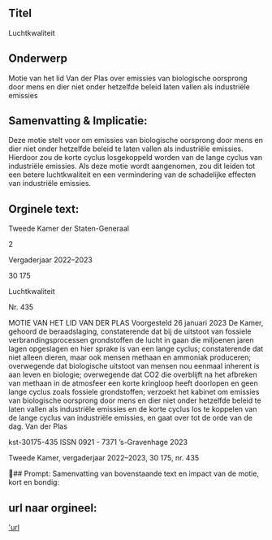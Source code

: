 ## Titel
Luchtkwaliteit
## Onderwerp
Motie van het lid Van der Plas over emissies van biologische oorsprong door mens en dier niet onder hetzelfde beleid laten vallen als industriële emissies
## Samenvatting & Implicatie:

Deze motie stelt voor om emissies van biologische oorsprong door mens en dier niet onder hetzelfde beleid te laten vallen als industriële emissies. Hierdoor zou de korte cyclus losgekoppeld worden van de lange cyclus van industriële emissies. Als deze motie wordt aangenomen, zou dit leiden tot een betere luchtkwaliteit en een vermindering van de schadelijke effecten van industriële emissies.
## Orginele text:


Tweede Kamer der Staten-Generaal

2

Vergaderjaar 2022–2023

30 175

Luchtkwaliteit

Nr. 435

MOTIE VAN HET LID VAN DER PLAS
Voorgesteld 26 januari 2023
De Kamer,
gehoord de beraadslaging,
constaterende dat bij de uitstoot van fossiele verbrandingsprocessen
grondstoffen de lucht in gaan die miljoenen jaren lagen opgeslagen en
hier sprake is van een lange cyclus;
constaterende dat niet alleen dieren, maar ook mensen methaan en
ammoniak produceren;
overwegende dat biologische uitstoot van mensen nou eenmaal inherent
is aan leven en biologie;
overwegende dat CO2 die overblijft na het afbreken van methaan in de
atmosfeer een korte kringloop heeft doorlopen en geen lange cyclus zoals
fossiele grondstoffen;
verzoekt het kabinet om emissies van biologische oorsprong door mens
en dier niet onder hetzelfde beleid te laten vallen als industriële emissies
en de korte cyclus los te koppelen van de lange cyclus van industriële
emissies,
en gaat over tot de orde van de dag.
Van der Plas

kst-30175-435
ISSN 0921 - 7371
’s-Gravenhage 2023

Tweede Kamer, vergaderjaar 2022–2023, 30 175, nr. 435

## Prompt:
Samenvatting van bovenstaande text en impact van de motie, kort en bondig:

## url naar orgineel:
['url](https://gegevensmagazijn.tweedekamer.nl/OData/v4/2.0/Document(cb9bc150-3d77-430e-9fcb-2efcae7de8f9)/resource)
